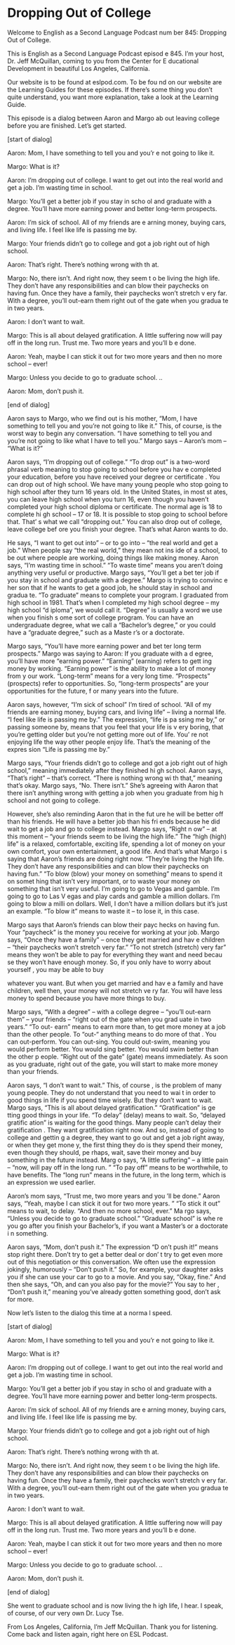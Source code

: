 # Dropping Out of College

Welcome to English as a Second Language Podcast num ber 845: Dropping Out of College.

This is English as a Second Language Podcast episod e 845. I’m your host, Dr. Jeff McQuillan, coming to you from the Center for E ducational Development in beautiful Los Angeles, California.

Our website is to be found at eslpod.com. To be fou nd on our website are the Learning Guides for these episodes. If there’s some thing you don’t quite understand, you want more explanation, take a look at the Learning Guide.

This episode is a dialog between Aaron and Margo ab out leaving college before you are finished. Let’s get started.

[start of dialog]

Aaron:  Mom, I have something to tell you and you’r e not going to like it.

Margo:  What is it?

Aaron:  I’m dropping out of college. I want to get out into the real world and get a job. I’m wasting time in school.

Margo:  You’ll get a better job if you stay in scho ol and graduate with a degree. You’ll have more earning power and better long-term  prospects.

Aaron:  I’m sick of school. All of my friends are e arning money, buying cars, and living life. I feel like life is passing me by.

Margo:  Your friends didn’t go to college and got a  job right out of high school.

Aaron:  That’s right. There’s nothing wrong with th at.

Margo:  No, there isn’t. And right now, they seem t o be living the high life. They don’t have any responsibilities and can blow their paychecks on having fun. Once they have a family, their paychecks won’t stretch v ery far. With a degree, you’ll out-earn them right out of the gate when you gradua te in two years.

Aaron:  I don’t want to wait.

Margo:  This is all about delayed gratification. A little suffering now will pay off in the long run. Trust me. Two more years and you’ll b e done.

Aaron:  Yeah, maybe I can stick it out for two more  years and then no more school – ever!

Margo:  Unless you decide to go to graduate school. ..

Aaron:  Mom, don’t push it.

[end of dialog]

Aaron says to Margo, who we find out is his mother,  “Mom, I have something to tell you and you’re not going to like it.” This, of  course, is the worst way to begin any conversation. “I have something to tell you and  you’re not going to like what I have to tell you.” Margo says – Aaron’s mom – “What  is it?”

Aaron says, “I’m dropping out of college.” “To drop  out” is a two-word phrasal verb meaning to stop going to school before you hav e completed your education, before you have received your degree or certificate . You can drop out of high school. We have many young people who stop going to  high school after they turn 16 years old. In the United States, in most st ates, you can leave high school when you turn 16, even though you haven’t completed  your high school diploma or certificate. The normal age is 18 to complete hi gh school – 17 or 18. It is possible to stop going to school before that. That’ s what we call “dropping out.” You can also drop out of college, leave college bef ore you finish your degree. That’s what Aaron wants to do.

He says, “I want to get out into” – or to go into –  “the real world and get a job.” When people say “the real world,” they mean not ins ide of a school, to be out where people are working, doing things like making money. Aaron says, “I’m wasting time in school.” “To waste time” means you aren’t doing anything very useful or productive. Margo says, “You’ll get a bet ter job if you stay in school and graduate with a degree.” Margo is trying to convinc e her son that if he wants to get a good job, he should stay in school and gradua te. “To graduate” means to complete your program. I graduated from high school  in 1981. That’s when I completed my high school degree – my high school “d iploma”, we would call it. “Degree” is usually a word we use when you finish s ome sort of college program. You can have an undergraduate degree, what we call a “Bachelor’s degree,” or you could have a “graduate degree,” such as a Maste r’s or a doctorate.

Margo says, “You’ll have more earning power and bet ter long term prospects.” Margo was saying to Aaron: If you graduate with a d egree, you’ll have more “earning power.” “Earning” (earning) refers to gett ing money by working. “Earning power” is the ability to make a lot of money from y our work. “Long-term” means for a very long time. “Prospects” (prospects) refer  to opportunities. So, “long-term prospects” are your opportunities for the future, f or many years into the future.

Aaron says, however, “I’m sick of school” I’m tired  of school. “All of my friends are earning money, buying cars, and living life” – living a normal life. “I feel like life is passing me by.” The expression, “life is pa ssing me by,” or passing someone by, means that you feel that your life is v ery boring, that you’re getting older but you’re not getting more out of life. You’ re not enjoying life the way other people enjoy life. That’s the meaning of the expres sion “Life is passing me by.”

Margo says, “Your friends didn’t go to college and got a job right out of high school,” meaning immediately after they finished hi gh school. Aaron says, “That’s right” – that’s correct. “There is nothing wrong wi th that,” meaning that’s okay. Margo says, “No. There isn’t.” She’s agreeing with Aaron that there isn’t anything wrong with getting a job when you graduate from hig h school and not going to college.

However, she’s also reminding Aaron that in the fut ure he will be better off than his friends. He will have a better job than his fri ends because he did wait to get a job and go to college instead. Margo says, “Right n ow” – at this moment – “your friends seem to be living the high life.” The “high  (high) life” is a relaxed, comfortable, exciting life, spending a lot of money  on your own comfort, your own entertainment, a good life. And that’s what Margo i s saying that Aaron’s friends are doing right now. “They’re living the high life.  They don’t have any responsibilities and can blow their paychecks on having fun.” “To blow (blow) your money on something” means to spend it on somet hing that isn’t very important, or to waste your money on something that  isn’t very useful. I’m going to go to Vegas and gamble. I’m going to go to Las V egas and play cards and gamble a million dollars. I’m going to blow a milli on dollars. Well, I don’t have a million dollars but it’s just an example. “To blow it” means to waste it – to lose it, in this case.

Margo says that Aaron’s friends can blow their payc hecks on having fun. Your “paycheck” is the money you receive for working at your job. Margo says, “Once they have a family” – once they get married and hav e children – “their paychecks won’t stretch very far.” “To not stretch (stretch) very far” means they won’t be able to pay for everything they want and need becau se they won’t have enough money. So, if you only have to worry about yourself , you may be able to buy

whatever you want. But when you get married and hav e a family and have children, well then, your money will not stretch ve ry far. You will have less money to spend because you have more things to buy.

Margo says, “With a degree” – with a college degree  – “you’ll out-earn them” – your friends – “right out of the gate when you grad uate in two years.” “To out- earn” means to earn more than, to get more money at  a job than the other people. To “out-“ anything means to do more of that . You can out-perform. You can out-sing. You could out-swim, meaning you would  perform better. You would sing better. You would swim better than the other p eople. “Right out of the gate” (gate) means immediately. As soon as you graduate, right out of the gate, you will start to make more money than your friends.

Aaron says, “I don’t want to wait.” This, of course , is the problem of many young people. They do not understand that you need to wai t in order to good things in life if you spend time wisely. But they don’t want to wait. Margo says, “This is all about delayed gratification.” “Gratification” is ge tting good things in your life. “To delay” (delay) means to wait. So, “delayed gratific ation” is waiting for the good things. Many people can’t delay their gratification . They want gratification right now. And so, instead of going to college and gettin g a degree, they want to go out and get a job right away, or when they get mone y, the first thing they do is they spend their money, even though they should, pe rhaps, wait, save their money and buy something in the future instead. Marg o says, “A little suffering” – a little pain – “now, will pay off in the long run. ” “To pay off” means to be worthwhile, to have benefits. The “long run” means in the future, in the long term, which is an expression we used earlier.

Aaron’s mom says, “Trust me, two more years and you ’ll be done.” Aaron says, “Yeah, maybe I can stick it out for two more years. ” “To stick it out” means to wait, to delay. “And then no more school, ever.” Ma rgo says, “Unless you decide to go to graduate school.” “Graduate school” is whe re you go after you finish your Bachelor’s, if you want a Master’s or a doctorate i n something.

Aaron says, “Mom, don’t push it.” The expression “D on’t push it!” means stop right there. Don’t try to get a better deal or don’ t try to get even more out of this negotiation or this conversation. We often use the expression jokingly, humorously – “Don’t push it.” So, for example, your  daughter asks you if she can use your car to go to a movie. And you say, “Okay, fine.” And then she says, “Oh, and can you also pay for the movie?” You say to her , “Don’t push it,” meaning you’ve already gotten something good, don’t ask for  more.

Now let’s listen to the dialog this time at a norma l speed.

[start of dialog]

Aaron:  Mom, I have something to tell you and you’r e not going to like it.

Margo:  What is it?

Aaron:  I’m dropping out of college. I want to get out into the real world and get a job. I’m wasting time in school.

Margo:  You’ll get a better job if you stay in scho ol and graduate with a degree. You’ll have more earning power and better long-term  prospects.

Aaron:  I’m sick of school. All of my friends are e arning money, buying cars, and living life. I feel like life is passing me by.

Margo:  Your friends didn’t go to college and got a  job right out of high school.

Aaron:  That’s right. There’s nothing wrong with th at.

Margo:  No, there isn’t. And right now, they seem t o be living the high life. They don’t have any responsibilities and can blow their paychecks on having fun. Once they have a family, their paychecks won’t stretch v ery far. With a degree, you’ll out-earn them right out of the gate when you gradua te in two years.

Aaron:  I don’t want to wait.

Margo:  This is all about delayed gratification. A little suffering now will pay off in the long run. Trust me. Two more years and you’ll b e done.

Aaron:  Yeah, maybe I can stick it out for two more  years and then no more school – ever!

Margo:  Unless you decide to go to graduate school. ..

Aaron:  Mom, don’t push it.

[end of dialog]

She went to graduate school and is now living the h igh life, I hear. I speak, of course, of our very own Dr. Lucy Tse.

 From Los Angeles, California, I’m Jeff McQuillan. Thank you for listening. Come back and listen again, right here on ESL Podcast.




